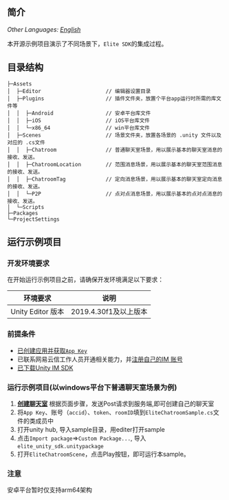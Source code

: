 ## 简介
_Other Languages: [English](README.md)_

本开源示例项目演示了不同场景下，`Elite SDK`的集成过程。

## 目录结构
```
├─Assets
│  ├─Editor                     // 编辑器设置目录
│  ├─Plugins                    // 插件文件夹，放置个平台app运行时所需的库文件等
│  │  ├─Android                 // 安卓平台库文件
│  │  ├─iOS                     // iOS平台库文件
│  │  └─x86_64                  // win平台库文件
│  ├─Scenes                     // 场景文件夹，放置各场景的 .unity 文件以及对应的 .cs文件
│  │  ├─Chatroom                // 普通聊天室场景，用以展示基本的聊天室消息的接收、发送。
│  │  ├─ChatroomLocation        // 范围消息场景，用以展示基本的聊天室范围消息的接收、发送。
│  │  ├─ChatroomTag             // 定向消息场景，用以展示基本的聊天室定向消息的接收、发送。
│  │  └─P2P                     // 点对点消息场景，用以展示基本的点对点消息的接收、发送。
│  └─Scripts
├─Packages
└─ProjectSettings
```
## 运行示例项目

### 开发环境要求

在开始运行示例项目之前，请确保开发环境满足以下要求：

| 环境要求 | 说明 |
|--------|--------|
| Unity Editor 版本 | 2019.4.30f1及以上版本 |


### 前提条件
- [已创建应用并获取`App Key`](https://doc.yunxin.163.com/nertc/docs/DE3NDM0NTI?platform=unity)
- 已联系网易云信工作人员开通相关能力，并[注册自己的IM 账号](https://doc.yunxin.163.com/messaging/docs/jMwMTQxODk?platform=android)
- [已下载Unity IM SDK](https://yx-web-nosdn.netease.im/package/1663060266301/elite_unity_sdk_0.3.0.7z?download=elite_unity_sdk_0.3.0.7z)

### 运行示例项目(以windows平台下普通聊天室场景为例)
1. [**创建聊天室**](https://doc.yunxin.163.com/messaging/docs/jA0MzQxOTI?platform=server) 根据页面步骤，发送Post请求到服务端,即可创建自己的聊天室
2. 将`App Key`、账号（`accid`）、`token`、`roomID`填到`EliteChatroomSample.cs`文件的类成员中
3. 打开unity hub, 导入sample目录，用editer打开sample
4. 点击`Import package`=>`Custom Package...`, 导入`elite_unity_sdk.unitypackage`
5. 打开`EliteChatroomScene`，点击Play按钮，即可运行本sample。

### 注意
安卓平台暂时仅支持arm64架构